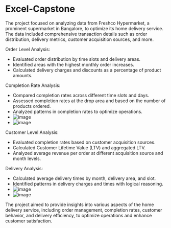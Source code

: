 # Excel-Capstone
The project focused on analyzing data from Freshco Hypermarket, a prominent supermarket in Bangalore, to optimize its home delivery service. The data included comprehensive transaction details such as order distribution, delivery metrics, customer acquisition sources, and more.

Order Level Analysis:
- Evaluated order distribution by time slots and delivery areas.
- Identified areas with the highest monthly order increases.
- Calculated delivery charges and discounts as a percentage of product amounts.

Completion Rate Analysis:
- Compared completion rates across different time slots and days.
- Assessed completion rates at the drop area and based on the number of products ordered.
- Analyzed patterns in completion rates to optimize operations.
- ![image](https://github.com/user-attachments/assets/b6de056d-944b-4029-9e85-781c1d263493)
- ![image](https://github.com/user-attachments/assets/658c9920-71e6-4fe4-a764-1d92124d3426)

Customer Level Analysis:
- Evaluated completion rates based on customer acquisition sources.
- Calculated Customer Lifetime Value (LTV) and aggregated LTV.
- Analyzed average revenue per order at different acquisition source and month levels.

Delivery Analysis:
- Calculated average delivery times by month, delivery area, and slot.
- Identified patterns in delivery charges and times with logical reasoning.
- ![image](https://github.com/user-attachments/assets/6c8ac7d5-edc0-418d-85bb-eb511fa50371)
- ![image](https://github.com/user-attachments/assets/d8f0ec96-3869-4f4f-97c8-5cd21334ba73)



The project aimed to provide insights into various aspects of the home delivery service, including order management, completion rates, customer behavior, and delivery efficiency, to optimize operations and enhance customer satisfaction.
